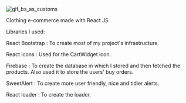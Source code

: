 ![gif_bs_as_customs](https://user-images.githubusercontent.com/104597068/181021160-63b213f4-5314-451b-916e-c80320f303f2.gif)

Clothing e-commerce made with React JS

Libraries I used:

React Bootstrap : To create most of my project's infrastructure.

React icons : Used for the CartWidget icon.

Firebase : To create the database in which I stored and then fetched the products. Also used it to store the users' buy orders.

SweetAlert : To create more user friendly, nice and tidier alerts.

React loader : To create the loader.
